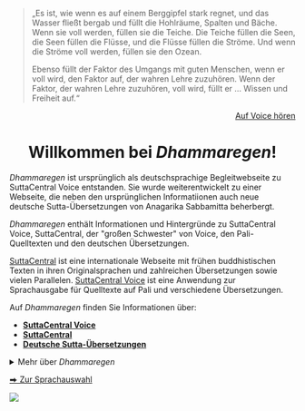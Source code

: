 > „Es ist, wie wenn es auf einem Berggipfel stark regnet, und das Wasser fließt bergab und füllt die Hohlräume, Spalten und Bäche. Wenn sie voll werden, füllen sie die Teiche. Die Teiche füllen die Seen, die Seen füllen die Flüsse, und die Flüsse füllen die Ströme. Und wenn die Ströme voll werden, füllen sie den Ozean.
> 
> Ebenso füllt der Faktor des Umgangs mit guten Menschen, wenn er voll wird, den Faktor auf, der wahren Lehre zuzuhören. Wenn der Faktor, der wahren Lehre zuzuhören, voll wird, füllt er … Wissen und Freiheit auf.“
<p style="text-align: right;"><a href="https://voice.suttacentral.net/scv/index.html?r=0.34937488233542635#/sutta?search=an10.61" target="_blank">Auf Voice hören</a></p>

<h1 style="text-align:center;">Willkommen bei <em>Dhammaregen</em>!</h1>

*Dhammaregen* ist ursprünglich als deutschsprachige Begleitwebseite zu SuttaCentral Voice entstanden. Sie wurde weiterentwickelt zu einer Webseite, die neben den ursprünglichen Informatiionen auch neue deutsche Sutta-Übersetzungen von Anagarika Sabbamitta beherbergt.

*Dhammaregen* enthält Informationen und Hintergründe zu SuttaCentral Voice, SuttaCentral, der "großen Schwester" von Voice, den Pali-Quelltexten und den deutschen Übersetzungen.

<a href="https://suttacentral.net/" target="_blank">SuttaCentral</a> ist eine internationale Webseite mit frühen buddhistischen Texten in ihren Originalsprachen und zahlreichen Übersetzungen sowie vielen Parallelen. <a href="https://voice.suttacentral.net/" target="_blank">SuttaCentral Voice</a> ist eine Anwendung zur Sprachausgabe für Quelltexte auf Pali und verschiedene Übersetzungen.

Auf *Dhammaregen* finden Sie Informationen über:

- [**SuttaCentral Voice**](/dhammaregen/de/100-intro-voice)  
- [**SuttaCentral**](/dhammaregen/de/300-intro-sc)   
- [**Deutsche Sutta-Übersetzungen**](/dhammaregen/de/500-intro-de)  


<p><details>
  <summary>Mehr über <em>Dhammaregen</em></summary><br>
  Alle deutschen Übersetzungen von Texten und Essays auf <em>Dhammaregen</em> sind, soweit nicht anders angegeben, von Anagarika Sabbamitta.<br><br>

Für Fragen oder Anregungen zu den segmentierten deutschen Übersetzungen auf *Dhammaregen* und Voice oder andere Fragen zu frühen buddhistischen Texten senden Sie eine Email an <dhammaregen@gmail.com> oder wenden Sie sich an das SuttaCentral-Diskussionsforum <a href="https://discourse.suttacentral.net" target="_blank">Discourse.SuttaCentral</a>.  

Sie können auch unsere <a href="https://github.com/dhammaregen/dhammaregen" target="_blank">GitHub-Datenbank</a> einsehen und mit <a href="https://github.com/dhammaregen/dhammaregen/issues/new" target="_blank">einem neuen Themenvorschlag („GitHub issue“)</a> Verbesserungsvorschläge einreichen.  

*Dhammaregen* nutzt Google Analytics für statistische Erhebungen, die der Weiterentwicklung der Webseite dienen. Personenbezogene Daten werden nicht erhoben.
</details></p>

<a href="https://sc-voice.github.io/sc-voice/" target="-blank">&#x2b95; Zur Sprachauswahl</a>

<a href="https://www.pexels.com/photo/boulder-environment-flow-landscape-464327/" target="_blank"><img src="/dhammaregen/assets/img/waterfall-large.png" class="rain-img"/></a>
